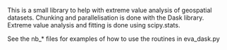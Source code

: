 This is a small library to help with extreme value analysis of geospatial datasets.
Chunking and parallelisation is done with the Dask library.
Extreme value analysis and fitting is done using scipy.stats.

See the nb_* files for examples of how to use the routines in eva_dask.py
